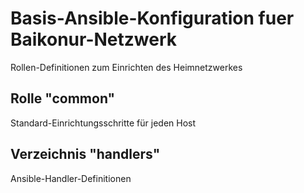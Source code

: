 # Basis-Ansible-Konfiguration fuer Baikonur-Netzwerk
Rollen-Definitionen zum Einrichten des Heimnetzwerkes

## Rolle "common"
Standard-Einrichtungsschritte für jeden Host

## Verzeichnis "handlers"
Ansible-Handler-Definitionen
